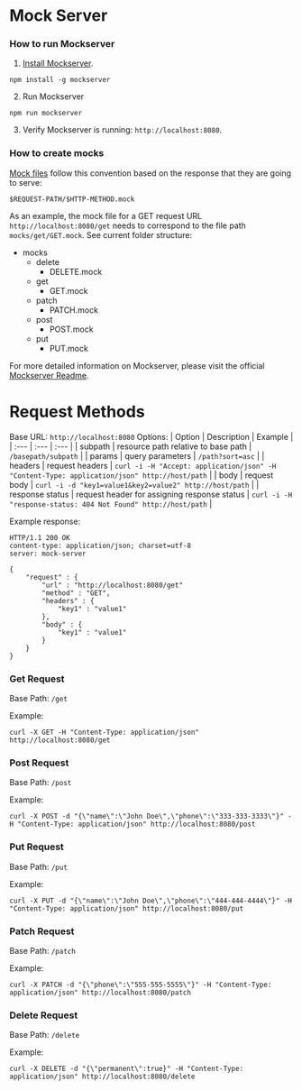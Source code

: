 # Mock Server

### How to run Mockserver
1. [Install Mockserver](https://github.com/namshi/mockserver#installation).
```
npm install -g mockserver
```
2. Run Mockserver
```
npm run mockserver
```
3. Verify Mockserver is running: `http://localhost:8080`.

### How to create mocks
[Mock files](https://github.com/namshi/mockserver#mock-files) follow this convention based on the response that they are going to serve:
```
$REQUEST-PATH/$HTTP-METHOD.mock
```

As an example, the mock file for a GET request URL `http://localhost:8080/get` needs to correspond to the file path `mocks/get/GET.mock`. See current folder structure:
- mocks
   - delete
       - DELETE.mock
   - get
       - GET.mock
   - patch
       - PATCH.mock
   - post
       - POST.mock
   - put
       - PUT.mock

For more detailed information on Mockserver, please visit the official [Mockserver Readme](https://github.com/namshi/mockserver/blob/master/README.md).

# Request Methods
Base URL: `http://localhost:8080`
Options:
| Option | Description | Example |
| :--- | :--- | :--- |
| subpath | resource path relative to base path | `/basepath/subpath` |
| params | query parameters | `/path?sort=asc` |
| headers | request headers | `curl -i -H "Accept: application/json" -H "Content-Type: application/json" http://host/path` |
| body | request body | `curl -i -d "key1=value1&key2=value2" http://host/path` |
| response status | request header for assigning response status | `curl -i -H "response-status: 404 Not Found" http://host/path` |

Example response:
```
HTTP/1.1 200 OK
content-type: application/json; charset=utf-8
server: mock-server

{
    "request" : {
        "url" : "http://localhost:8080/get"
        "method" : "GET",
        "headers" : {
            "key1" : "value1"
        },
        "body" : {
            "key1" : "value1"
        }
    }
}
```

### Get Request
Base Path: `/get`

Example:
```
curl -X GET -H "Content-Type: application/json" http://localhost:8080/get
```

### Post Request
Base Path: `/post`

Example:
```
curl -X POST -d "{\"name\":\"John Doe\",\"phone\":\"333-333-3333\"}" -H "Content-Type: application/json" http://localhost:8080/post
```

### Put Request
Base Path: `/put`

Example:
```
curl -X PUT -d "{\"name\":\"John Doe\",\"phone\":\"444-444-4444\"}" -H "Content-Type: application/json" http://localhost:8080/put
```

### Patch Request
Base Path: `/patch`

Example:
```
curl -X PATCH -d "{\"phone\":\"555-555-5555\"}" -H "Content-Type: application/json" http://localhost:8080/patch
```

### Delete Request
Base Path: `/delete`

Example:
```
curl -X DELETE -d "{\"permanent\":true}" -H "Content-Type: application/json" http://localhost:8080/delete
```
